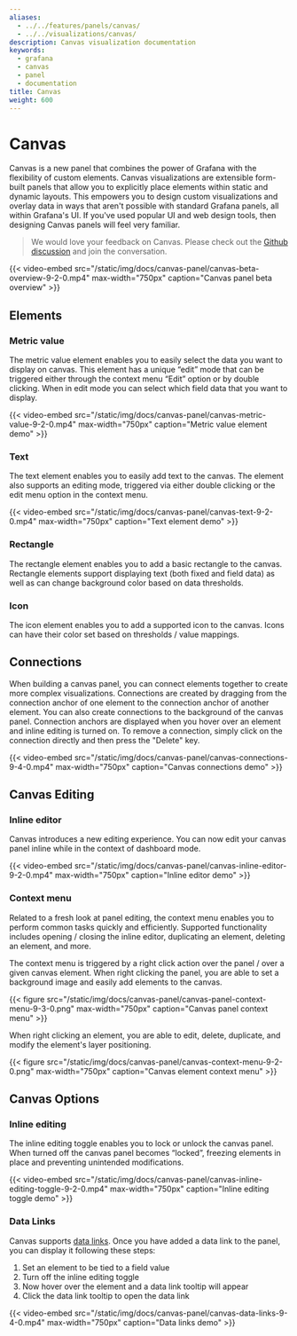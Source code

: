 ```yaml
---
aliases:
  - ../../features/panels/canvas/
  - ../../visualizations/canvas/
description: Canvas visualization documentation
keywords:
  - grafana
  - canvas
  - panel
  - documentation
title: Canvas
weight: 600
---
```


# Canvas

Canvas is a new panel that combines the power of Grafana with the flexibility of custom elements. Canvas visualizations are extensible form-built panels that allow you to explicitly place elements within static and dynamic layouts. This empowers you to design custom visualizations and overlay data in ways that aren't possible with standard Grafana panels, all within Grafana's UI. If you've used popular UI and web design tools, then designing Canvas panels will feel very familiar.

> We would love your feedback on Canvas. Please check out the [Github discussion](https://github.com/grafana/grafana/discussions/56835) and join the conversation.

{{< video-embed src="/static/img/docs/canvas-panel/canvas-beta-overview-9-2-0.mp4" max-width="750px" caption="Canvas panel beta overview" >}}

## Elements

### Metric value

The metric value element enables you to easily select the data you want to display on canvas. This element has a unique “edit” mode that can be triggered either through the context menu “Edit” option or by double clicking. When in edit mode you can select which field data that you want to display.

{{< video-embed src="/static/img/docs/canvas-panel/canvas-metric-value-9-2-0.mp4" max-width="750px" caption="Metric value element demo" >}}

### Text

The text element enables you to easily add text to the canvas. The element also supports an editing mode, triggered via either double clicking or the edit menu option in the context menu.

{{< video-embed src="/static/img/docs/canvas-panel/canvas-text-9-2-0.mp4" max-width="750px" caption="Text element demo" >}}

### Rectangle

The rectangle element enables you to add a basic rectangle to the canvas. Rectangle elements support displaying text (both fixed and field data) as well as can change background color based on data thresholds.

### Icon

The icon element enables you to add a supported icon to the canvas. Icons can have their color set based on thresholds / value mappings.

## Connections

When building a canvas panel, you can connect elements together to create more complex visualizations. Connections are created by dragging from the connection anchor of one element to the connection anchor of another element. You can also create connections to the background of the canvas panel. Connection anchors are displayed when you hover over an element and inline editing is turned on. To remove a connection, simply click on the connection directly and then press the "Delete" key.

{{< video-embed src="/static/img/docs/canvas-panel/canvas-connections-9-4-0.mp4" max-width="750px" caption="Canvas connections demo" >}}

## Canvas Editing

### Inline editor

Canvas introduces a new editing experience. You can now edit your canvas panel inline while in the context of dashboard mode.

{{< video-embed src="/static/img/docs/canvas-panel/canvas-inline-editor-9-2-0.mp4" max-width="750px" caption="Inline editor demo" >}}

### Context menu

Related to a fresh look at panel editing, the context menu enables you to perform common tasks quickly and efficiently. Supported functionality includes opening / closing the inline editor, duplicating an element, deleting an element, and more.

The context menu is triggered by a right click action over the panel / over a given canvas element. When right clicking the panel, you are able to set a background image and easily add elements to the canvas.

{{< figure src="/static/img/docs/canvas-panel/canvas-panel-context-menu-9-3-0.png" max-width="750px" caption="Canvas panel context menu" >}}

When right clicking an element, you are able to edit, delete, duplicate, and modify the element's layer positioning.

{{< figure src="/static/img/docs/canvas-panel/canvas-context-menu-9-2-0.png" max-width="750px" caption="Canvas element context menu" >}}

## Canvas Options

### Inline editing

The inline editing toggle enables you to lock or unlock the canvas panel. When turned off the canvas panel becomes “locked”, freezing elements in place and preventing unintended modifications.

{{< video-embed src="/static/img/docs/canvas-panel/canvas-inline-editing-toggle-9-2-0.mp4" max-width="750px" caption="Inline editing toggle demo" >}}

### Data Links

Canvas supports [data links](https://grafana.com/docs/grafana/latest/panels-visualizations/configure-data-links/). Once you have added a data link to the panel, you can display it following these steps:

1. Set an element to be tied to a field value
2. Turn off the inline editing toggle
3. Now hover over the element and a data link tooltip will appear
4. Click the data link tooltip to open the data link

{{< video-embed src="/static/img/docs/canvas-panel/canvas-data-links-9-4-0.mp4" max-width="750px" caption="Data links demo" >}}
